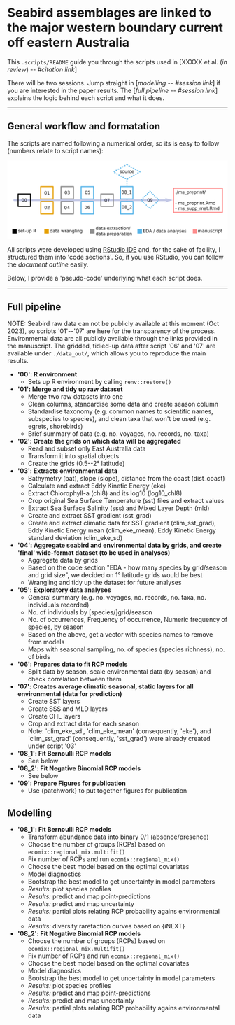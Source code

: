 # Seabird assemblages are linked to the major western boundary current off eastern Australia

This `.scripts/README` guide you through the scripts used in [XXXXX et al. (*in review*) -- *#citation link*]

There will be two sessions. Jump straight in [*modelling* -- *#session link*] if you are interested in the paper results. The [*full pipeline* -- *#session link*] explains the logic behind each script and what it does.

***
## General workflow and formatation

The scripts are named following a numerical order, so its is easy to follow (numbers relate to script names):

![Fig 1. Scripts workflow](https://github.com/nwdaudt/rcp_east-australia-seabirds/blob/main/scripts/scripts-workflow.png)

All scripts were developed using [RStudio IDE](https://posit.co/products/open-source/rstudio/) and, for the sake of facility, I structured them into 'code sections'. So, if you use RStudio, you can follow the *document outline* easily. 

Below, I provide a 'pseudo-code' underlying what each script does.

***
## Full pipeline

NOTE: Seabird raw data can not be publicly available at this moment (Oct 2023), so scripts '01'--'07' are here for the transparency of the process. Environmental data are all publicly available through the links provided in the manuscript. The gridded, tidied-up data after script '06' and '07' are available under `./data_out/`, which allows you to reproduce the main results.

* **'00': R environment**
  - Sets up R environment by calling `renv::restore()`
* **'01': Merge and tidy up raw dataset**
  - Merge two raw datasets into one
  - Clean columns, standardise some data and create season column
  - Standardise taxonomy (e.g. common names to scientific names, subspecies to species), and clean taxa that won't be used (e.g. egrets, shorebirds)
  - Brief summary of data (e.g. no. voyages, no. records, no. taxa)
* **'02': Create the grids on which data will be aggregated**
  - Read and subset only East Australia data
  - Transform it into spatial objects
  - Create the grids (0.5--2° latitude)
* **'03': Extracts environmental data**
  - Bathymetry (bat), slope (slope), distance from the coast (dist_coast)
  - Calculate and extract Eddy Kinetic Energy (eke)
  - Extract Chlorophyll-a (chl8) and its log10 (log10_chl8)
  - Crop original Sea Surface Temperature (sst) files and extract values
  - Extract Sea Surface Salinity (sss) and Mixed Layer Depth (mld)
  - Create and extract SST gradient (sst_grad)
  - Create and extract climatic data for SST gradient (clim_sst_grad), Eddy Kinetic Energy mean (clim_eke_mean), Eddy Kinetic Energy standard deviation (clim_eke_sd)
* **'04': Aggregate seabird and environmental data by grids, and create 'final' wide-format dataset (to be used in analyses)**
  - Aggregate data by grids
  - Based on the code section "EDA - how many species by grid/season and grid size", we decided on 1° latitude grids would be best
  - Wrangling and tidy up the dataset for future analyses
* **'05': Exploratory data analyses**
  - General summary (e.g. no. voyages, no. records, no. taxa, no. individuals recorded)
  - No. of individuals by [species/]grid/season
  - No. of occurrences, Frequency of occurrence, Numeric frequency of species, by season
  - Based on the above, get a vector with species names to remove from models
  - Maps with seasonal sampling, no. of species (species richness), no. of birds
* **'06': Prepares data to fit RCP models**
  - Split data by season, scale environmental data (by season) and check correlation between them
* **'07': Creates average climatic seasonal, static layers for all environmental (data for prediction)**
  - Create SST layers
  - Create SSS and MLD layers
  - Create CHL layers
  - Crop and extract data for each season
  - Note: 'clim_eke_sd', 'clim_eke_mean' (consequently, 'eke'), and 'clim_sst_grad' (consequently, 'sst_grad') were already created under script '03'
* **'08_1': Fit Bernoulli RCP models**
  - See below
* **'08_2': Fit Negative Binomial RCP models**
  - See below
* **'09': Prepare Figures for publication**
  - Use {patchwork} to put together figures for publication

## Modelling

* **'08_1': Fit Bernoulli RCP models**
  - Transform abundance data into binary 0/1 (absence/presence)
  - Choose the number of groups (RCPs) based on `ecomix::regional_mix.multifit()`
  - Fix number of RCPs and run `ecomix::regional_mix()`
  - Choose the best model based on the optimal covariates
  - Model diagnostics
  - Bootstrap the best model to get uncertainty in model parameters
  - *Results:* plot species profiles
  - *Results:* predict and map point-predictions
  - *Results:* predict and map uncertainty
  - *Results:* partial plots relating RCP probability agains environmental data
  - *Results:* diversity rarefaction curves based on {iNEXT}
* **'08_2': Fit Negative Binomial RCP models**
  - Choose the number of groups (RCPs) based on `ecomix::regional_mix.multifit()`
  - Fix number of RCPs and run `ecomix::regional_mix()`
  - Choose the best model based on the optimal covariates
  - Model diagnostics
  - Bootstrap the best model to get uncertainty in model parameters
  - *Results:* plot species profiles
  - *Results:* predict and map point-predictions
  - *Results:* predict and map uncertainty
  - *Results:* partial plots relating RCP probability agains environmental data
  